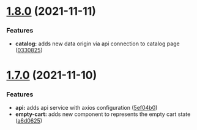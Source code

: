 # [1.8.0](https://github.com/feMoraes0/dio-redux-react-native/compare/v1.7.0...v1.8.0) (2021-11-11)


### Features

* **catalog:** adds new data origin via api connection to catalog page ([0330825](https://github.com/feMoraes0/dio-redux-react-native/commit/0330825cded184edee72efc422028e12512885e8))

# [1.7.0](https://github.com/feMoraes0/dio-redux-react-native/compare/v1.6.0...v1.7.0) (2021-11-10)


### Features

* **api:** adds api service with axios configuration ([5ef04b0](https://github.com/feMoraes0/dio-redux-react-native/commit/5ef04b04ad006954db9a290c0a59c02af9a1fd05))
* **empty-cart:** adds new component to represents the empty cart state ([a6d0625](https://github.com/feMoraes0/dio-redux-react-native/commit/a6d0625a8256eae50ba017fe55fb90691a8961a2))
